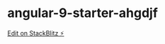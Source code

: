 # angular-9-starter-ahgdjf

[Edit on StackBlitz ⚡️](https://stackblitz.com/edit/angular-9-starter-ahgdjf)